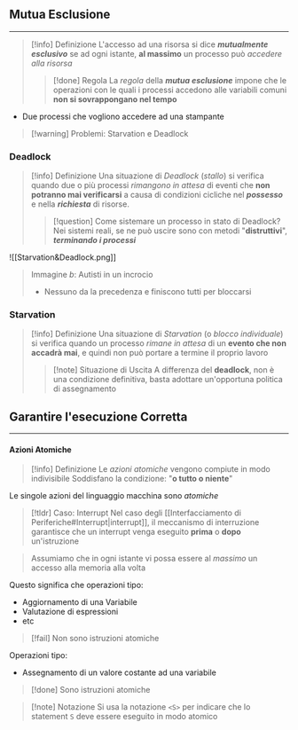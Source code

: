 ## Mutua Esclusione
---
>[!info] Definizione
>L'accesso ad una risorsa si dice ***mutualmente esclusivo*** se ad ogni istante, **al massimo** un processo può *accedere alla risorsa*
>>[!done] Regola
>>La *regola* della ***mutua esclusione*** impone che le operazioni con le quali i processi accedono alle variabili comuni **non si sovrappongano nel tempo**

- Due processi che vogliono accedere ad una stampante

>[!warning] Problemi: Starvation e Deadlock
### Deadlock

>[!info] Definizione
>Una situazione di *Deadlock* (*stallo*) si verifica quando due o più processi *rimangono in attesa* di eventi che **non potranno mai verificarsi** a causa di condizioni cicliche nel ***possesso*** e nella ***richiesta*** di risorse.
>>[!question] Come sistemare un processo in stato di Deadlock?
>>Nei sistemi reali, se ne può uscire sono con metodi "**distruttivi**", ***terminando i processi***

![[Starvation&Deadlock.png]]
>Immagine $b$: Autisti in un incrocio
>- Nessuno da la precedenza e finiscono tutti per bloccarsi
### Starvation
>[!info] Definizione
>Una situazione di *Starvation* (o *blocco individuale*) si verifica quando un processo *rimane in attesa* di un **evento che non accadrà mai**, e quindi non può portare a termine il proprio lavoro
>>[!note] Situazione di Uscita
>>A differenza del **deadlock**, non è una condizione definitiva, basta adottare un'opportuna politica di assegnamento

## Garantire l'esecuzione Corretta
---
#### Azioni Atomiche
>[!info] Definizione
>Le *azioni atomiche* vengono compiute in modo indivisibile
>Soddisfano la condizione: "**o tutto o niente**"

Le singole azioni del linguaggio macchina sono *atomiche*

>[!tldr] Caso: Interrupt
>Nel caso degli [[Interfacciamento di Periferiche#Interrupt|interrupt]], il meccanismo di interruzione garantisce che un interrupt venga eseguito **prima** o **dopo** un'istruzione

>Assumiamo che in ogni istante vi possa essere al *massimo* un accesso alla memoria alla volta

Questo significa che operazioni tipo:
- Aggiornamento di una Variabile
- Valutazione di espressioni
- etc

>[!fail] Non sono istruzioni atomiche

Operazioni tipo:
- Assegnamento di un valore costante ad una variabile

>[!done] Sono istruzioni atomiche

>[!note] Notazione
>Si usa la notazione `<S>` per indicare che lo statement `S` deve essere eseguito in modo atomico